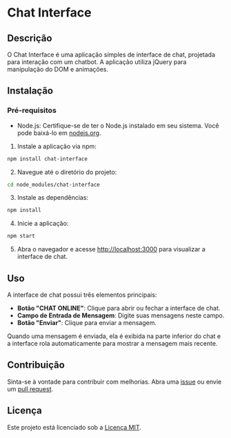 # Chat Interface

## Descrição

O Chat Interface é uma aplicação simples de interface de chat, projetada para interação com um chatbot. A aplicação utiliza jQuery para manipulação do DOM e animações.

## Instalação

### Pré-requisitos

- Node.js: Certifique-se de ter o Node.js instalado em seu sistema. Você pode baixá-lo em [nodejs.org](https://nodejs.org/).

1. Instale a aplicação via npm:

```bash
npm install chat-interface
```

2. Navegue até o diretório do projeto:

```bash
cd node_modules/chat-interface
```

3. Instale as dependências:

```bash
npm install
```

4. Inicie a aplicação:

```bash
npm start
```

5. Abra o navegador e acesse [http://localhost:3000](http://localhost:3000) para visualizar a interface de chat.

## Uso

A interface de chat possui três elementos principais:

- **Botão "CHAT ONLINE"**: Clique para abrir ou fechar a interface de chat.
- **Campo de Entrada de Mensagem**: Digite suas mensagens neste campo.
- **Botão "Enviar"**: Clique para enviar a mensagem.

Quando uma mensagem é enviada, ela é exibida na parte inferior do chat e a interface rola automaticamente para mostrar a mensagem mais recente.

## Contribuição

Sinta-se à vontade para contribuir com melhorias. Abra uma [issue](https://github.com/Biasiolo/chat-interface/issues) ou envie um [pull request](https://github.com/seu-username/chat-interface/pulls).

## Licença

Este projeto está licenciado sob a [Licença MIT](LICENSE).